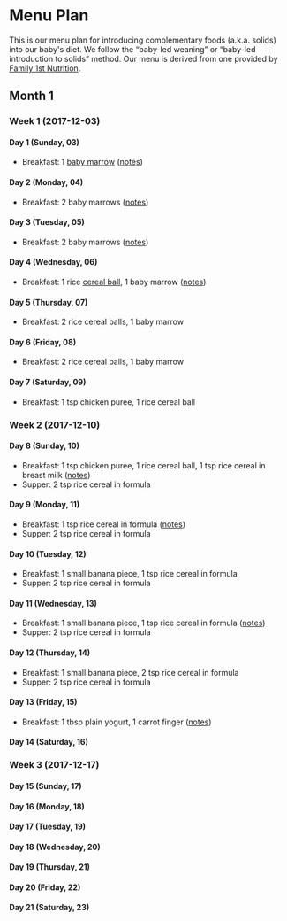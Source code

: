 # Menu Plan

This is our menu plan for introducing complementary foods (a.k.a. solids) into
our baby's diet. We follow the “baby-led weaning” or “baby-led introduction to
solids” method. Our menu is derived from one provided by [Family 1st
Nutrition](https://family1stnutrition.com/).

## Month 1

### Week 1 (2017-12-03)

#### Day 1 (Sunday, 03)

* Breakfast: 1 [baby marrow](./recipes/baby-marrow.md) ([notes](./day-1.md))

#### Day 2 (Monday, 04)

* Breakfast: 2 baby marrows ([notes](./day-2.md))

#### Day 3 (Tuesday, 05)

* Breakfast: 2 baby marrows ([notes](./day-3.md))

#### Day 4 (Wednesday, 06)

* Breakfast: 1 rice [cereal ball](./recipes/cereal-balls.md), 1 baby marrow ([notes](./day-4.md))

#### Day 5 (Thursday, 07)

* Breakfast: 2 rice cereal balls, 1 baby marrow

#### Day 6 (Friday, 08)

* Breakfast: 2 rice cereal balls, 1 baby marrow

#### Day 7 (Saturday, 09)

* Breakfast: 1 tsp chicken puree, 1 rice cereal ball

### Week 2 (2017-12-10)

#### Day 8 (Sunday, 10)

* Breakfast: 1 tsp chicken puree, 1 rice cereal ball, 1 tsp rice cereal in breast milk ([notes](./day-8.md))
* Supper: 2 tsp rice cereal in formula

#### Day 9 (Monday, 11)

* Breakfast: 1 tsp rice cereal in formula ([notes](./day-9.md))
* Supper: 2 tsp rice cereal in formula

#### Day 10 (Tuesday, 12)

* Breakfast: 1 small banana piece, 1 tsp rice cereal in formula
* Supper: 2 tsp rice cereal in formula

#### Day 11 (Wednesday, 13)

* Breakfast: 1 small banana piece, 1 tsp rice cereal in formula ([notes](./day-11.md))
* Supper: 2 tsp rice cereal in formula

#### Day 12 (Thursday, 14)

* Breakfast: 1 small banana piece, 2 tsp rice cereal in formula
* Supper: 2 tsp rice cereal in formula

#### Day 13 (Friday, 15)

* Breakfast: 1 tbsp plain yogurt, 1 carrot finger ([notes](./day-11.md))

#### Day 14 (Saturday, 16)

### Week 3 (2017-12-17)
#### Day 15 (Sunday, 17)
#### Day 16 (Monday, 18)
#### Day 17 (Tuesday, 19)
#### Day 18 (Wednesday, 20)
#### Day 19 (Thursday, 21)
#### Day 20 (Friday, 22)
#### Day 21 (Saturday, 23)
